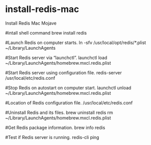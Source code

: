 # install-redis-mac
Install Redis Mac Mojave 

#intall shell command
brew install redis

#Launch Redis on computer starts.
ln -sfv /usr/local/opt/redis/*.plist ~/Library/LaunchAgents

#Start Redis server via “launchctl”.
launchctl load ~/Library/LaunchAgents/homebrew.mxcl.redis.plist

#Start Redis server using configuration file.
redis-server /usr/local/etc/redis.conf

#Stop Redis on autostart on computer start.
launchctl unload ~/Library/LaunchAgents/homebrew.mxcl.redis.plist

#Location of Redis configuration file.
/usr/local/etc/redis.conf

#Uninstall Redis and its files.
brew uninstall redis
rm ~/Library/LaunchAgents/homebrew.mxcl.redis.plist

#Get Redis package information.
brew info redis

#Test if Redis server is running.
redis-cli ping
